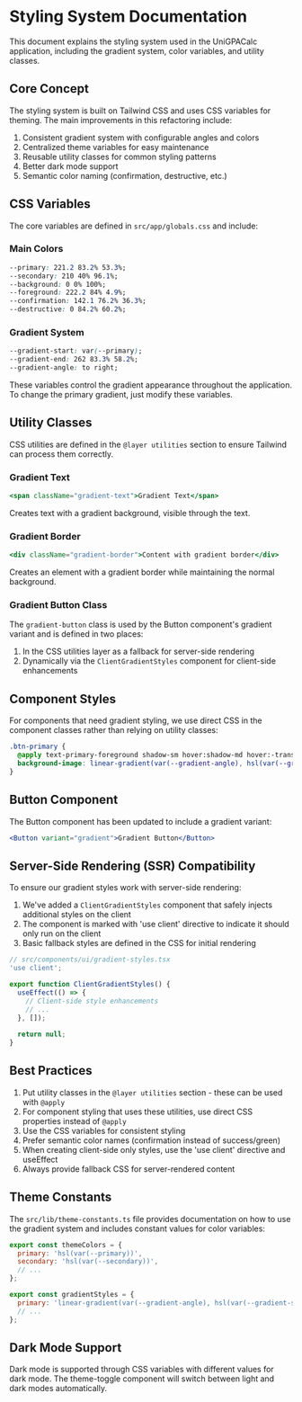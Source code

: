 # Styling System Documentation

This document explains the styling system used in the UniGPACalc application, including the gradient system, color variables, and utility classes.

## Core Concept

The styling system is built on Tailwind CSS and uses CSS variables for theming. The main improvements in this refactoring include:

1. Consistent gradient system with configurable angles and colors
2. Centralized theme variables for easy maintenance
3. Reusable utility classes for common styling patterns
4. Better dark mode support
5. Semantic color naming (confirmation, destructive, etc.)

## CSS Variables

The core variables are defined in `src/app/globals.css` and include:

### Main Colors

```css
--primary: 221.2 83.2% 53.3%;
--secondary: 210 40% 96.1%;
--background: 0 0% 100%;
--foreground: 222.2 84% 4.9%;
--confirmation: 142.1 76.2% 36.3%;
--destructive: 0 84.2% 60.2%;
```

### Gradient System

```css
--gradient-start: var(--primary);
--gradient-end: 262 83.3% 58.2%;
--gradient-angle: to right;
```

These variables control the gradient appearance throughout the application. To change the primary gradient, just modify these variables.

## Utility Classes

CSS utilities are defined in the `@layer utilities` section to ensure Tailwind can process them correctly.

### Gradient Text

```jsx
<span className="gradient-text">Gradient Text</span>
```

Creates text with a gradient background, visible through the text.

### Gradient Border

```jsx
<div className="gradient-border">Content with gradient border</div>
```

Creates an element with a gradient border while maintaining the normal background.

### Gradient Button Class

The `gradient-button` class is used by the Button component's gradient variant and is defined in two places:

1. In the CSS utilities layer as a fallback for server-side rendering
2. Dynamically via the `ClientGradientStyles` component for client-side enhancements

## Component Styles

For components that need gradient styling, we use direct CSS in the component classes rather than relying on utility classes:

```css
.btn-primary {
  @apply text-primary-foreground shadow-sm hover:shadow-md hover:-translate-y-[2px] transition-all;
  background-image: linear-gradient(var(--gradient-angle), hsl(var(--gradient-start)), hsl(var(--gradient-end)));
}
```

## Button Component

The Button component has been updated to include a gradient variant:

```jsx
<Button variant="gradient">Gradient Button</Button>
```

## Server-Side Rendering (SSR) Compatibility

To ensure our gradient styles work with server-side rendering:

1. We've added a `ClientGradientStyles` component that safely injects additional styles on the client
2. The component is marked with 'use client' directive to indicate it should only run on the client
3. Basic fallback styles are defined in the CSS for initial rendering

```jsx
// src/components/ui/gradient-styles.tsx
'use client';

export function ClientGradientStyles() {
  useEffect(() => {
    // Client-side style enhancements
    // ...
  }, []);
  
  return null;
}
```

## Best Practices

1. Put utility classes in the `@layer utilities` section - these can be used with `@apply`
2. For component styling that uses these utilities, use direct CSS properties instead of `@apply`
3. Use the CSS variables for consistent styling
4. Prefer semantic color names (confirmation instead of success/green)
5. When creating client-side only styles, use the 'use client' directive and useEffect
6. Always provide fallback CSS for server-rendered content

## Theme Constants

The `src/lib/theme-constants.ts` file provides documentation on how to use the gradient system and includes constant values for color variables:

```js
export const themeColors = {
  primary: 'hsl(var(--primary))',
  secondary: 'hsl(var(--secondary))',
  // ...
};

export const gradientStyles = {
  primary: 'linear-gradient(var(--gradient-angle), hsl(var(--gradient-start)), hsl(var(--gradient-end)))',
  // ...
};
```

## Dark Mode Support

Dark mode is supported through CSS variables with different values for dark mode. The theme-toggle component will switch between light and dark modes automatically. 